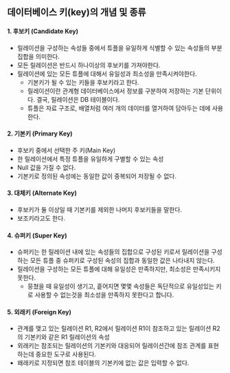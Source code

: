 ## 데이터베이스 키(key)의 개념 및 종류

#### 1. 후보키 (Candidate Key)

* 릴레이션을 구성하는 속성들 중에서 튜플을 유일하게 식별할 수 있는 속성들의 부분집합을 의미한다.
* 모든 릴레이션은 반드시 하나이상의 후보키를 가져야한다.
* 릴레이션에 있는 모든 튜플에 대해서 유일성과 최소성을 만족시켜야한다.
  * 기본키가 될 수 있는 키들을 후보키라고 한다.
  * 릴레이션이란 관계형 데이터베이스에서 정보를 구분하여 저장하는 기본 단위이다. 결국, 릴레이션은 DB 테이블이다.
  * 튜플은 자료 구조로, 배열처럼 여러 개의 데이터를 열거하여 담아두는 데에 사용한다.

#### 2. 기본키 (Primary Key)

* 후보키 중에서 선택한 주 키(Main Key)
* 한 릴레이션에서 특정 튜플을 유일하게 구별할 수 있는 속성
* Null 값을 가질 수 없다.
* 기본키로 정의된 속성에는 동일한 값이 중복되어 저장될 수 없다.

#### 3. 대체키 (Alternate Key)

* 후보키가 둘 이상일 때 기본키를 제외한 나머지 후보키들을 말한다.
* 보조키라고도 한다.

#### 4. 슈퍼키 (Super Key)

* 슈퍼키는 한 릴레이션 내에 있는 속성들의 집합으로 구성된 키로서 릴레이션을 구성하는 모든 튜플 중 슈퍼키로 구성된 속성의 집합과 동일한 값은 나타내지 않는다.
* 릴레이션을 구성하는 모든 튜플에 대해 유일성은 만족하지만, 최소성은 만족시키지 못한다.
  * 뭉쳤을 때 유일성이 생기고, 흩어지면 몇몇 속성들은 독단적으로 유일성있는 키로 사용할 수 없는것을 최소성을 만족하지 못한다고 합니다.

#### 5. 외래키 (Foreign Key)

* 관계를 맺고 있는 릴레이션 R1, R2에서 릴레이션 R1이 참조하고 있는 릴레이션 R2의 기본키와 같은 R1 릴레이션의 속성
* 외래키는 참조되는 릴레이션의 기본키와 대응되어 릴레이션간에 참조 관계를 표현하는데 중요한 도구로 사용된다.
* 왜래키로 지정되면 참조 테이블의 기본키에 없는 값은 입력할 수 없다.